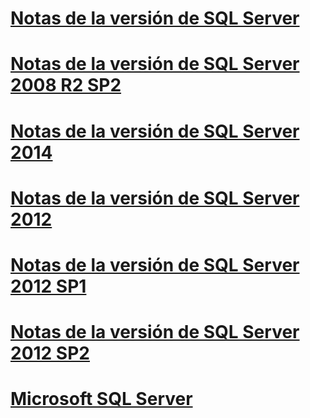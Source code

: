 # [Notas de la versión de SQL Server](sql-server-release-notes.md)
# [Notas de la versión de SQL Server 2008 R2 SP2](sql-server-2008-r2-sp2-release-notes.md)
# [Notas de la versión de SQL Server 2014](sql-server-2014-release-notes.md)
# [Notas de la versión de SQL Server 2012](sql-server-2012-release-notes.md)
# [Notas de la versión de SQL Server 2012 SP1](sql-server-2012-sp1-release-notes.md)
# [Notas de la versión de SQL Server 2012 SP2](sql-server-2012-sp2-release-notes.md)
# [Microsoft SQL Server](microsoft-sql-server.md)
